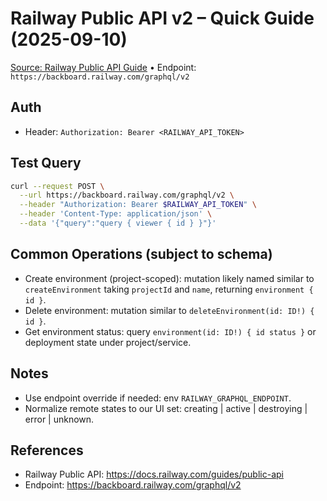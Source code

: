 # Railway Public API v2 – Quick Guide (2025-09-10)

[Source: Railway Public API Guide](https://docs.railway.com/guides/public-api) • Endpoint: `https://backboard.railway.com/graphql/v2`

## Auth
- Header: `Authorization: Bearer <RAILWAY_API_TOKEN>`

## Test Query
```bash
curl --request POST \
  --url https://backboard.railway.com/graphql/v2 \
  --header "Authorization: Bearer $RAILWAY_API_TOKEN" \
  --header 'Content-Type: application/json' \
  --data '{"query":"query { viewer { id } }"}'
```

## Common Operations (subject to schema)
- Create environment (project-scoped): mutation likely named similar to `createEnvironment` taking `projectId` and `name`, returning `environment { id }`.
- Delete environment: mutation similar to `deleteEnvironment(id: ID!) { id }`.
- Get environment status: query `environment(id: ID!) { id status }` or deployment state under project/service.

## Notes
- Use endpoint override if needed: env `RAILWAY_GRAPHQL_ENDPOINT`.
- Normalize remote states to our UI set: creating | active | destroying | error | unknown.

## References
- Railway Public API: https://docs.railway.com/guides/public-api
- Endpoint: https://backboard.railway.com/graphql/v2







